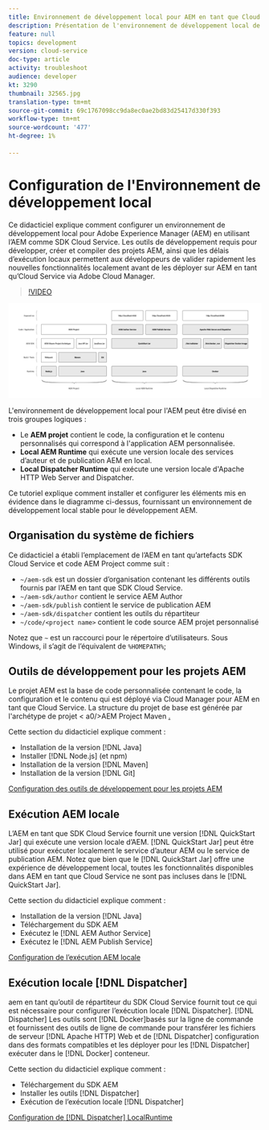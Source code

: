 ```yaml
---
title: Environnement de développement local pour AEM en tant que Cloud Service
description: Présentation de l'environnement de développement local de Adobe Experience Manager (AEM).
feature: null
topics: development
version: cloud-service
doc-type: article
activity: troubleshoot
audience: developer
kt: 3290
thumbnail: 32565.jpg
translation-type: tm+mt
source-git-commit: 69c1767098cc9da8ec0ae2bd83d25417d330f393
workflow-type: tm+mt
source-wordcount: '477'
ht-degree: 1%

---
```



# Configuration de l&#39;Environnement de développement local

Ce didacticiel explique comment configurer un environnement de développement local pour Adobe Experience Manager (AEM) en utilisant l’AEM comme SDK Cloud Service. Les outils de développement requis pour développer, créer et compiler des projets AEM, ainsi que les délais d’exécution locaux permettent aux développeurs de valider rapidement les nouvelles fonctionnalités localement avant de les déployer sur AEM en tant qu’Cloud Service via Adobe Cloud Manager.

>[!VIDEO](https://video.tv.adobe.com/v/32565/?quality=12&learn=on)

![aem en tant que pôle technologique de l&#39;Environnement de développement local Cloud Service](./assets/overview/aem-sdk-technology-stack.png)

L&#39;environnement de développement local pour l&#39;AEM peut être divisé en trois groupes logiques :

+ Le __AEM projet__ contient le code, la configuration et le contenu personnalisés qui correspond à l&#39;application AEM personnalisée.
+ __Local AEM Runtime__ qui exécute une version locale des services d’auteur et de publication AEM en local.
+ __Local Dispatcher Runtime__ qui exécute une version locale d&#39;Apache HTTP Web Server and Dispatcher.

Ce tutoriel explique comment installer et configurer les éléments mis en évidence dans le diagramme ci-dessus, fournissant un environnement de développement local stable pour le développement AEM.

## Organisation du système de fichiers

Ce didacticiel a établi l’emplacement de l’AEM en tant qu’artefacts SDK Cloud Service et code AEM Project comme suit :

+ `~/aem-sdk` est un dossier d’organisation contenant les différents outils fournis par l’AEM en tant que SDK Cloud Service.
+ `~/aem-sdk/author` contient le service AEM Author
+ `~/aem-sdk/publish` contient le service de publication AEM
+ `~/aem-sdk/dispatcher` contient les outils du répartiteur
+ `~/code/<project name>` contient le code source AEM projet personnalisé

Notez que `~` est un raccourci pour le répertoire d’utilisateurs. Sous Windows, il s’agit de l’équivalent de `%HOMEPATH%`;

## Outils de développement pour les projets AEM

Le projet AEM est la base de code personnalisée contenant le code, la configuration et le contenu qui est déployé via Cloud Manager pour AEM en tant que Cloud Service. La structure du projet de base est générée par l&#39;archétype de projet &lt; a0/>AEM Project Maven [.](https://github.com/adobe/aem-project-archetype)

Cette section du didacticiel explique comment :

+ Installation de la version [!DNL Java]
+ Installer [!DNL Node.js] (et npm)
+ Installation de la version [!DNL Maven]
+ Installation de la version [!DNL Git]

[Configuration des outils de développement pour les projets AEM](./development-tools.md)

## Exécution AEM locale

L’AEM en tant que SDK Cloud Service fournit une version [!DNL QuickStart Jar] qui exécute une version locale d’AEM. [!DNL QuickStart Jar] peut être utilisé pour exécuter localement le service d’auteur AEM ou le service de publication AEM. Notez que bien que le [!DNL QuickStart Jar] offre une expérience de développement local, toutes les fonctionnalités disponibles dans AEM en tant que Cloud Service ne sont pas incluses dans le [!DNL QuickStart Jar].

Cette section du didacticiel explique comment :

+ Installation de la version [!DNL Java]
+ Téléchargement du SDK AEM
+ Exécutez le [!DNL AEM Author Service]
+ Exécutez le [!DNL AEM Publish Service]

[Configuration de l’exécution AEM locale](./aem-runtime.md)

## Exécution locale [!DNL Dispatcher]

aem en tant qu’outil de répartiteur du SDK Cloud Service fournit tout ce qui est nécessaire pour configurer l’exécution locale [!DNL Dispatcher]. [!DNL Dispatcher] Les outils sont  [!DNL Docker]basés sur la ligne de commande et fournissent des outils de ligne de commande pour transférer les fichiers de serveur  [!DNL Apache HTTP] Web et de  [!DNL Dispatcher] configuration dans des formats compatibles et les déployer pour les  [!DNL Dispatcher] exécuter dans le  [!DNL Docker] conteneur.

Cette section du didacticiel explique comment :

+ Téléchargement du SDK AEM
+ Installer les outils [!DNL Dispatcher]
+ Exécution de l’exécution locale [!DNL Dispatcher]

[Configuration de  [!DNL Dispatcher] LocalRuntime](./dispatcher-tools.md)

